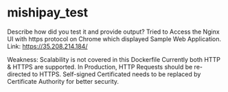 # mishipay_test

Describe how did you test it and provide output?
Tried to Access the Nginx UI with https protocol on Chrome which displayed Sample Web Application.
Link: https://35.208.214.184/

Weakness:
Scalability is not covered in this Dockerfile
Currently both HTTP & HTTPS are supported. In Production, HTTP Requests should be re-directed to HTTPS.
Self-signed Certificated needs to be replaced by Certificate Authority for better security.
